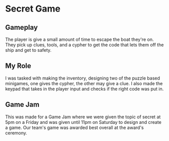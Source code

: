 # Secret Game

## Gameplay

The player is give a small amount of time to escape the boat they're on. They pick up clues, tools, and a cypher to get the code that lets them off the ship and get to safety.

## My Role

I was tasked with making the inventory, designing two of the puzzle based minigames, one gives the cypher, the other may give a clue. I also made the keypad that takes in the player input and checks if the right code was put in.

## Game Jam

This was made for a Game Jam where we were given the topic of secret at 5pm on a Friday and was given until 11pm on Saturday to design and create a game. Our team's game was awarded best overall at the award's ceremony.
